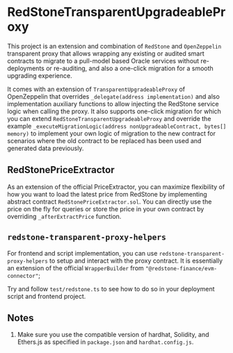 # RedStoneTransparentUpgradeableProxy

This project is an extension and combination of `RedStone` and `OpenZeppelin` transparent proxy that allows wrapping any existing or audited smart contracts to migrate to a pull-model based Oracle services without re-deployments or re-auditing, and also a one-click migration for a smooth upgrading experience.

It comes with an extension of `TransparentUpgradeableProxy` of OpenZeppelin that overrides `_delegate(address implementation)` and also implementation auxiliary functions to allow injecting the RedStone service logic when calling the proxy. It also supports one-click migration for which you can extend `RedStoneTransparentUpgradeableProxy` and override the example `_executeMigrationLogic(address nonUpgradeableContract, bytes[] memory)` to implement your own logic of migration to the new contract for scenarios where the old contract to be replaced has been used and generated data previously.

## RedStonePriceExtractor

As an extension of the official PriceExtractor, you can maximize flexibility of how you want to load the latest price from RedStone by implementing abstract contract `RedStonePriceExtractor.sol`. You can directly use the price on the fly for queries or store the price in your own contract by overriding `_afterExtractPrice` function.

## `redstone-transparent-proxy-helpers`

For frontend and script implementation, you can use `redstone-transparent-proxy-helpers` to setup and interact with the proxy contract. It is essentially an extension of the official `WrapperBuilder` from `"@redstone-finance/evm-connector"`;

Try and follow `test/redstone.ts` to see how to do so in your deployment script and frontend project.

## Notes

1. Make sure you use the compatible version of hardhat, Solidity, and Ethers.js as specified in `package.json` and `hardhat.config.js`.
